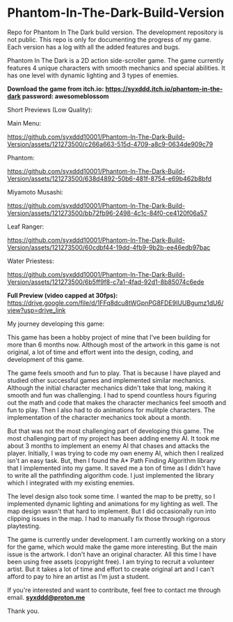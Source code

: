 # Phantom-In-The-Dark-Build-Version
Repo for Phantom In The Dark build version. The development repository is not public. This repo is only for documenting the progress of my game. Each version has a log with all the added features and bugs.


Phantom In The Dark is a 2D action side-scroller game. 
The game currently features 4 unique characters with smooth mechanics and special abilities.
It has one level with dynamic lighting and 3 types of enemies. 

**Download the game from itch.io:**
**https://syxddd.itch.io/phantom-in-the-dark
password: awesomeblossom**

Short Previews (Low Quality):

Main Menu: 

https://github.com/syxddd10001/Phantom-In-The-Dark-Build-Version/assets/121273500/c266a663-515d-4709-a8c9-0634de909c79

Phantom:

https://github.com/syxddd10001/Phantom-In-The-Dark-Build-Version/assets/121273500/638d4892-50b6-481f-8754-e69b462b8bfd

Miyamoto Musashi:

https://github.com/syxddd10001/Phantom-In-The-Dark-Build-Version/assets/121273500/bb72fb96-2498-4c1c-84f0-ce4120f06a57

Leaf Ranger:

https://github.com/syxddd10001/Phantom-In-The-Dark-Build-Version/assets/121273500/60cdbf44-19dd-4fb9-9b2b-ee46edb97bac

Water Priestess:

https://github.com/syxddd10001/Phantom-In-The-Dark-Build-Version/assets/121273500/6b5ff9f8-c7a1-4fad-92d1-8b85074c6ede



**Full Preview (video capped at 30fps):**
https://drive.google.com/file/d/1FFq8dcu8tWGpnPG8FDE9IUUBgumz1dU6/view?usp=drive_link

My journey developing this game:

This game has been a hobby project of mine that I've been building for more than 6 months now.
Although most of the artwork in this game is not original, a lot of time and effort went into the design, coding, and development of this game.

The game feels smooth and fun to play. That is because I have played and studied other successful games and implemented similar mechanics. Although the initial character mechanics didn't take that long, making it smooth and fun was challenging. I had to spend countless hours figuring out the math and code that makes the character mechanics feel smooth and fun to play. Then I also had to do animations for mulitple characters. The implementation of the character mechanics took about a month. 

But that was not the most challenging part of developing this game. The most challenging part of my project has been adding enemy AI. It took me about 3 months to implement an enemy AI that chases and attacks the player. Initially, I was trying to code my own enemy AI, which then I realized isn't an easy task. But, then I found the A* Path Finding Algorithm library that I implemented into my game. It saved me a ton of time as I didn't have to write all the pathfinding algorithm code. 
I just implemented the library which I integrated with my existing enemies.

The level design also took some time. I wanted the map to be pretty, so I implemented dynamic lighting and animations for my lighting as well. The map design wasn't that hard to implement. But I did occasionally run into clipping issues in the map. I had to manually fix those through rigorous playtesting.

The game is currently under development. I am currently working on a story for the game, which would make the game more interesting. But the main issue is the artwork. I don't have an original character. All this time I have been using free assets (copyright free). I am trying to recruit a volunteer artist. But it takes a lot of time and effort to create original art and I can't afford to pay to hire an artist as I'm just a student.  

If you're interested and want to contribute, feel free to contact me through email. **syxddd@proton.me**

Thank you.



